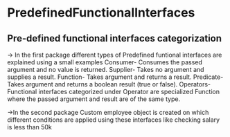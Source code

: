 # PredefinedFunctionalInterfaces
Pre-defined functional interfaces categorization
-

-> In the first package different types of Predefined funtional interfaces are explained using a small examples
Consumer- Consumes the passed argument and no value is returned.
Supplier- Takes no argument and supplies a result.
Function- Takes argument and returns a result.
Predicate- Takes argument and returns a boolean result (true or false).
Operators- Functional interfaces categorized under Operator are specialized Function 
	where the passed argument and result are of the same type.

->In the second package 
Custom employee object is created on which different conditions are 
applied using these interfaces like checking salary is less than 50k